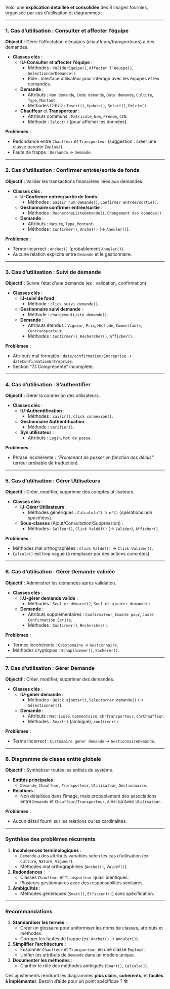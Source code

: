 Voici une **explication détaillée et consolidée** des 8 images fournies, organisée par cas d’utilisation et diagrammes :

---

### **1. Cas d’utilisation : Consulter et affecter l’équipe**  
**Objectif** : Gérer l’affectation d’équipes (chauffeurs/transporteurs) à des demandes.  
- **Classes clés** :  
  - **IU-Consulter et affecter l’équipe** :  
    - Méthodes : `ValiderEquipe()`, `Affecter l’équipe()`, `SelectionnerDemande()`.  
    - Rôle : Interface utilisateur pour interagir avec les équipes et les demandes.  
  - **Demande** :  
    - Attributs : `Num demande`, `Code demande`, `Date demande`, `Culture`, `Type`, `Montant`.  
    - Méthodes CRUD : `Insert()`, `Update()`, `Select()`, `Delete()`.  
  - **Chauffeur** et **Transporteur** :  
    - Attributs communs : `Matricule`, `Nom`, `Prénom`, `CIN`.  
    - Méthode : `Select()` (pour afficher les données).  

**Problèmes** :  
- Redondance entre `Chauffeur` et `Transporteur` (suggestion : créer une classe parente `Employé`).  
- Faute de frappe : `Dernanda` → `Demande`.  

---

### **2. Cas d’utilisation : Confirmer entrée/sortie de fonds**  
**Objectif** : Valider les transactions financières liées aux demandes.  
- **Classes clés** :  
  - **U-Confirmer entrée/sortie de fonds** :  
    - Méthodes : `Saisir num demande()`, `Confirmer entrée/sortie()`.  
  - **Gestionnaire confirmer entrée/sortie** :  
    - Méthodes : `RechercheListeDemande()`, `Changement des données()`.  
  - **Demande** :  
    - Attributs : `Nature`, `Type`, `Montant`.  
    - Méthodes : `Confirmer()`, `Anchet()` (→ `Annuler()`).  

**Problèmes** :  
- Terme incorrect : `Anchet()` (probablement `Annuler()`).  
- Aucune relation explicite entre `Demande` et le gestionnaire.  

---

### **3. Cas d’utilisation : Suivi de demande**  
**Objectif** : Suivre l’état d’une demande (ex : validation, confirmation).  
- **Classes clés** :  
  - **IJ-suivi de fond** :  
    - Méthode : `click suivi demande()`.  
  - **Gestionnaire suivi demande** :  
    - Méthode : `chargementListe demande()`.  
  - **Demande** :  
    - Attributs étendus : `Vigueur`, `Prix`, `Méthode`, `Committante`, `Contransporteur`.  
    - Méthodes : `Confirmer()`, `Rechercher()`, `Afficher()`.  

**Problèmes** :  
- Attributs mal formatés : `date/confirmation/Entreprise` → `dateConfirmationEntreprise`.  
- Section "7.1 Comprécente" incomplète.  

---

### **4. Cas d’utilisation : S’authentifier**  
**Objectif** : Gérer la connexion des utilisateurs.  
- **Classes clés** :  
  - **IU-Authentification** :  
    - Méthodes : `saisir()`, `Click connexion()`.  
  - **Gestionnaire Authentification** :  
    - Méthode : `verifier()`.  
  - **Sys utilisateur** :  
    - Attributs : `Login`, `Mot de passe`.  

**Problèmes** :  
- Phrase incohérente : *"Promenant de passer en fonction des délais"* (erreur probable de traduction).  

---

### **5. Cas d’utilisation : Gérer Utilisateurs**  
**Objectif** : Créer, modifier, supprimer des comptes utilisateurs.  
- **Classes clés** :  
  - **IJ-Gérer Utilisateurs** :  
    - Méthodes génériques : `Calculo(n°1 à n°4)` (opérations non spécifiées).  
  - **Sous-classes** (Ajout/Consultation/Suppression) :  
    - Méthodes : `Salleur()`, `Click Valdéf()` (→ `Valider`), `Afficher()`.  

**Problèmes** :  
- Méthodes mal orthographiées : `Click Valdéf()` → `Click Valider()`.  
- `Calculo()` est trop vague (à remplacer par des actions concrètes).  

---

### **6. Cas d’utilisation : Gérer Demande validée**  
**Objectif** : Administrer les demandes après validation.  
- **Classes clés** :  
  - **I.U-gérer demande valide** :  
    - Méthodes : `Seul et démarré()`, `Seul et ajouter demande()`.  
  - **Demande** :  
    - Attributs supplémentaires : `Confirmateur`, `Comité pour`, `Juste Confirmation Écrite`.  
    - Méthodes : `Confirmer()`, `Rechercher()`.  

**Problèmes** :  
- Termes incohérents : `Casstomaine` → `Gestionnaire`.  
- Méthodes cryptiques : `Schaplainmer()`, `Socherer()`.  

---

### **7. Cas d’utilisation : Gérer Demande**  
**Objectif** : Créer, modifier, supprimer des demandes.  
- **Classes clés** :  
  - **IU-gener demande** :  
    - Méthodes : `Quick ajouter()`, `Selectorner demande()` (→ `Sélectionner()`).  
  - **Demande** :  
    - Attributs : `Matricule`, `Commentaire`, `chrTransporteur`, `chrChauffeur`.  
    - Méthodes : `Smart()` (ambiguë), `confirmer()`.  

**Problèmes** :  
- Terme incorrect : `Customaire gener demande` → `GestionnaireDemande`.  

---

### **8. Diagramme de classe entité globale**  
**Objectif** : Synthétiser toutes les entités du système.  
- **Entités principales** :  
  - `Demande`, `Chauffeur`, `Transporteur`, `Utilisateur`, `Gestionnaire`.  
- **Relations** :  
  - Non détaillées dans l’image, mais probablement des associations entre `Demande` et `Chauffeur/Transporteur`, ainsi qu’avec `Utilisateur`.  

**Problèmes** :  
- Aucun détail fourni sur les relations ou les cardinalités.  

---

### **Synthèse des problèmes récurrents**  
1. **Incohérences terminologiques** :  
   - `Demande` a des attributs variables selon les cas d’utilisation (ex: `Culture`, `Nature`, `Vigueur`).  
   - Méthodes mal orthographiées (`Anchet()`, `Valdéf()`).  
2. **Redondances** :  
   - Classes `Chauffeur` et `Transporteur` quasi identiques.  
   - Plusieurs gestionnaires avec des responsabilités similaires.  
3. **Ambiguïtés** :  
   - Méthodes génériques (`Smart()`, `Efficient()`) sans spécification.  

---

### **Recommandations**  
1. **Standardiser les termes** :  
   - Créer un glossaire pour uniformiser les noms de classes, attributs et méthodes.  
   - Corriger les fautes de frappe (ex: `Anchet()` → `Annuler()`).  
2. **Simplifier l’architecture** :  
   - Fusionner `Chauffeur` et `Transporteur` en une classe `Employé`.  
   - Unifier les attributs de `Demande` dans un modèle unique.  
3. **Documenter les méthodes** :  
   - Clarifier le rôle des méthodes ambiguës (`Smart()`, `Calculo()`).  

Ces ajustements rendront les diagrammes **plus clairs**, **cohérents**, et **faciles à implémenter**. Besoin d’aide pour un point spécifique ? 🛠️